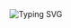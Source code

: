 <div align="center">
    <img
        src="https://readme-typing-svg.herokuapp.com?font=GlossAndBloom&size=30&duration=4997&color=993300&background=FF673200&center=true&vCenter=true&lines=JT+is+back+😎+😉+;This+is+bothoster+;First+version+give+a+star"
            alt="Typing SVG"
        />
    </a>
</p>
</div>
